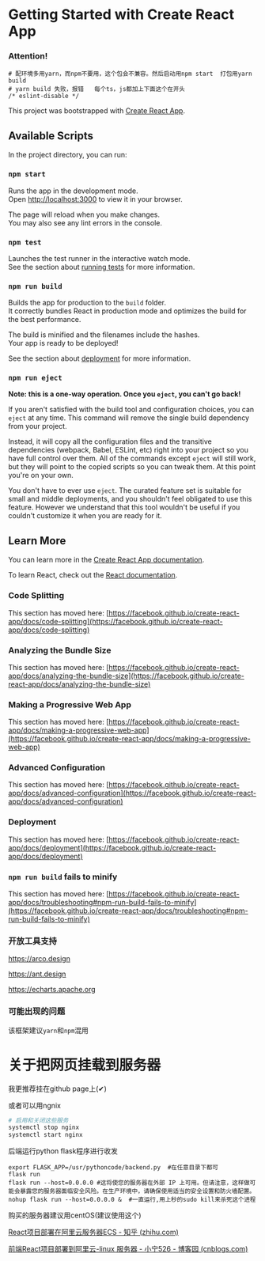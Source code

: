 # Getting Started with Create React App


### Attention!

```shell
# 配环境多用yarn，而npm不要用，这个包会不兼容。然后启动用npm start  打包用yarn build
# yarn build 失败，报错   每个ts，js都加上下面这个在开头
/* eslint-disable */
```



This project was bootstrapped with [Create React App](https://github.com/facebook/create-react-app).

## Available Scripts

In the project directory, you can run:

### `npm start`

Runs the app in the development mode.\
Open [http://localhost:3000](http://localhost:3000) to view it in your browser.

The page will reload when you make changes.\
You may also see any lint errors in the console.

### `npm test`

Launches the test runner in the interactive watch mode.\
See the section about [running tests](https://facebook.github.io/create-react-app/docs/running-tests) for more information.

### `npm run build`

Builds the app for production to the `build` folder.\
It correctly bundles React in production mode and optimizes the build for the best performance.

The build is minified and the filenames include the hashes.\
Your app is ready to be deployed!

See the section about [deployment](https://facebook.github.io/create-react-app/docs/deployment) for more information.

### `npm run eject`

**Note: this is a one-way operation. Once you `eject`, you can't go back!**

If you aren't satisfied with the build tool and configuration choices, you can `eject` at any time. This command will remove the single build dependency from your project.

Instead, it will copy all the configuration files and the transitive dependencies (webpack, Babel, ESLint, etc) right into your project so you have full control over them. All of the commands except `eject` will still work, but they will point to the copied scripts so you can tweak them. At this point you're on your own.

You don't have to ever use `eject`. The curated feature set is suitable for small and middle deployments, and you shouldn't feel obligated to use this feature. However we understand that this tool wouldn't be useful if you couldn't customize it when you are ready for it.

## Learn More

You can learn more in the [Create React App documentation](https://facebook.github.io/create-react-app/docs/getting-started).

To learn React, check out the [React documentation](https://reactjs.org/).

### Code Splitting

This section has moved here: [https://facebook.github.io/create-react-app/docs/code-splitting](https://facebook.github.io/create-react-app/docs/code-splitting)

### Analyzing the Bundle Size

This section has moved here: [https://facebook.github.io/create-react-app/docs/analyzing-the-bundle-size](https://facebook.github.io/create-react-app/docs/analyzing-the-bundle-size)

### Making a Progressive Web App

This section has moved here: [https://facebook.github.io/create-react-app/docs/making-a-progressive-web-app](https://facebook.github.io/create-react-app/docs/making-a-progressive-web-app)

### Advanced Configuration

This section has moved here: [https://facebook.github.io/create-react-app/docs/advanced-configuration](https://facebook.github.io/create-react-app/docs/advanced-configuration)

### Deployment

This section has moved here: [https://facebook.github.io/create-react-app/docs/deployment](https://facebook.github.io/create-react-app/docs/deployment)

### `npm run build` fails to minify

This section has moved here: [https://facebook.github.io/create-react-app/docs/troubleshooting#npm-run-build-fails-to-minify](https://facebook.github.io/create-react-app/docs/troubleshooting#npm-run-build-fails-to-minify)

### 开放工具支持

https://arco.design

https://ant.design

https://echarts.apache.org

### 可能出现的问题

该框架建议`yarn`和`npm`混用

# 关于把网页挂载到服务器

我更推荐挂在github page上(✔)

或者可以用ngnix

```bash
# 启用和关闭这些服务
systemctl stop nginx
systemctl start nginx
```

后端运行python flask程序进行收发

```shell
export FLASK_APP=/usr/pythoncode/backend.py  #在任意目录下都可
flask run
flask run --host=0.0.0.0 #这将使您的服务器在外部 IP 上可用。但请注意，这样做可能会暴露您的服务器面临安全风险。在生产环境中，请确保使用适当的安全设置和防火墙配置。
nohup flask run --host=0.0.0.0 &  #一直运行,用上秒的sudo kill来杀死这个进程
```

购买的服务器建议用centOS(建议使用这个)

[React项目部署在阿里云服务器ECS - 知乎 (zhihu.com)](https://zhuanlan.zhihu.com/p/107285294)

[前端React项目部署到阿里云-linux 服务器 - 小宁526 - 博客园 (cnblogs.com)](https://www.cnblogs.com/ningwuyu/p/12455738.html)
